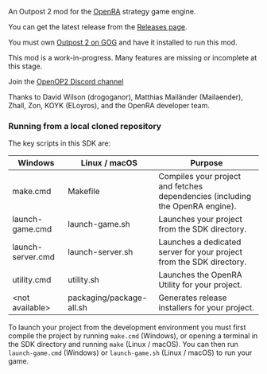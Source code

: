 An Outpost 2 mod for the [OpenRA](https://github.com/OpenRA/OpenRA) strategy game engine.

You can get the latest release from the [Releases page](https://github.com/OpenOP2/OpenOP2/releases).

You must own [Outpost 2 on GOG](https://www.gog.com/game/outpost_2_divided_destiny) and have it installed to run this mod.

This mod is a work-in-progress. Many features are missing or incomplete at this stage.

Join the [OpenOP2 Discord channel](https://discord.gg/XdsJWKJwmw)

Thanks to 
David Wilson (drogoganor),
Matthias Mailänder (Mailaender),
Zhall,
Zon,
KOYK (ELoyros),
and the OpenRA developer team.

### Running from a local cloned repository

The key scripts in this SDK are:

| Windows               | Linux / macOS            | Purpose
| --------------------- | ------------------------ | ------------- |
| make.cmd              | Makefile                 | Compiles your project and fetches dependencies (including the OpenRA engine).
| launch-game.cmd       | launch-game.sh           | Launches your project from the SDK directory.
| launch-server.cmd     | launch-server.sh         | Launches a dedicated server for your project from the SDK directory.
| utility.cmd           | utility.sh         | Launches the OpenRA Utility for your project.
| &lt;not available&gt; | packaging/package-all.sh | Generates release installers for your project.

To launch your project from the development environment you must first compile the project by running `make.cmd` (Windows), or opening a terminal in the SDK directory and running `make` (Linux / macOS).  You can then run `launch-game.cmd` (Windows) or `launch-game.sh` (Linux / macOS) to run your game.
